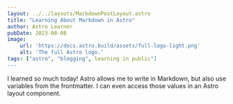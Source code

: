 ```yaml
---
layout: ../../layouts/MarkdownPostLayout.astro
title: "Learning About Markdown in Astro"
author: Astro Learner
pubDate: 2023-08-08
image:
    url: 'https://docs.astro.build/assets/full-logo-light.png'
    alt: 'The full Astro logo.'
tags: ["astro", "blogging", learning in public"]
---
```

I learned so much today! Astro allows me to write in Markdown, but also use variables from the frontmatter. I can even access those values in an Astro layout component.